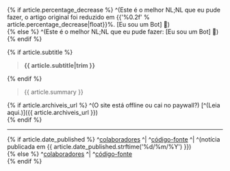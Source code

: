 {% if article.percentage_decrease %}
^(Este é o melhor NL;NL que eu pude fazer, o artigo original foi reduzido em {{'%0.2f' % article.percentage_decrease|float}}%. [Eu sou um Bot] 🤖)  
{% else %}
^(Este é o melhor NL;NL que eu pude fazer: [Eu sou um Bot] 🤖)  
{% endif %}

{% if article.subtitle %}
>**{{ article.subtitle|trim }}**  

{% endif %}
> {{ article.summary }}  

{% if article.archiveis_url %}
^(O site está offline ou cai no paywall?) [^(Leia aqui.)]({{ article.archiveis_url }})  
{% endif %}

***
{% if article.date_published %}
^[colaboradores](https://github.com/CaioWzy/NemLiNemLereiBot/blob/master/AUTHORS.md) ^| ^[código-fonte](https://github.com/CaioWzy/NemLiNemLereiBot) ^| ^(notícia publicada em {{ article.date_published.strftime('%d/%m/%Y') }})  
{% else %}
^[colaboradores](https://github.com/CaioWzy/NemLiNemLereiBot/blob/master/AUTHORS.md) ^| ^[código-fonte](https://github.com/CaioWzy/NemLiNemLereiBot)  
{% endif %}
